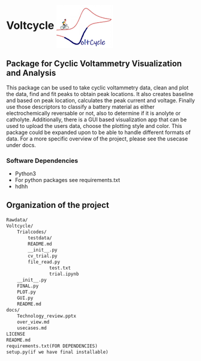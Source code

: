 # Voltcycle  <img align="center" src="images/Logo.png" width="150"> 
## Package for Cyclic Voltammetry Visualization and Analysis
This package can be used to take cyclic voltammetry data, clean and plot the data, find and fit peaks to obtain peak locations. It also creates baseline and based on peak location, calculates the peak current and voltage. Finally use those descriptors to classify a battery material as either electrochemically reversable or not, also to determine if it is anolyte or catholyte. Additionally, there is a GUI based visualization app that can be used to upload the users data, choose the plotting style and color. This package could be expanded upon to be able to handle different formats of data. For a more specific overview of the project, please see the usecase under docs. 

### Software Dependencies 
- Python3 
- For python packages see requirements.txt
- hdhh

## Organization of the project
``` 
Rawdata/
Voltcycle/ 
    Trialcodes/
        testdata/
        README.md
        __init__.py
        cv_trial.py
        file_read.py
				test.txt
				trial.ipynb
    __init__.py
    FINAL.py 
    PLOT.py
    GUI.py 
    README.md
docs/ 
    Technology_review.pptx
    over_view.md
    usecases.md
LICENSE
README.md
requirements.txt(FOR DEPENDENCIES)
setup.py(if we have final installable)
```
